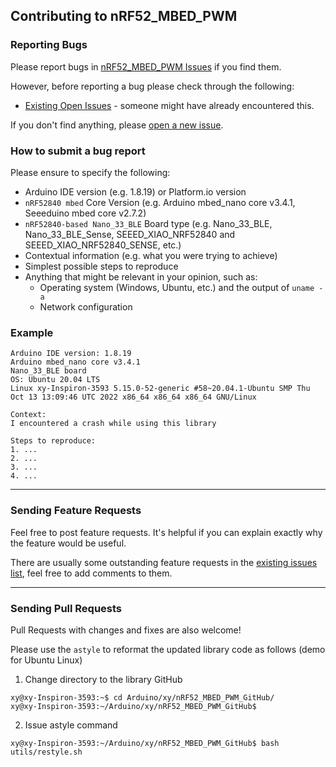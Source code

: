 ## Contributing to nRF52_MBED_PWM

### Reporting Bugs

Please report bugs in [nRF52_MBED_PWM Issues](https://github.com/khoih-prog/nRF52_MBED_PWM/issues) if you find them.

However, before reporting a bug please check through the following:

* [Existing Open Issues](https://github.com/khoih-prog/nRF52_MBED_PWM/issues) - someone might have already encountered this.

If you don't find anything, please [open a new issue](https://github.com/khoih-prog/nRF52_MBED_PWM/issues/new).

### How to submit a bug report

Please ensure to specify the following:

* Arduino IDE version (e.g. 1.8.19) or Platform.io version
* `nRF52840 mbed` Core Version (e.g. Arduino mbed_nano core v3.4.1, Seeeduino mbed core v2.7.2)
* `nRF52840-based Nano_33_BLE` Board type (e.g. Nano_33_BLE, Nano_33_BLE_Sense, SEEED_XIAO_NRF52840 and SEEED_XIAO_NRF52840_SENSE, etc.)
* Contextual information (e.g. what you were trying to achieve)
* Simplest possible steps to reproduce
* Anything that might be relevant in your opinion, such as:
  * Operating system (Windows, Ubuntu, etc.) and the output of `uname -a`
  * Network configuration


### Example

```
Arduino IDE version: 1.8.19
Arduino mbed_nano core v3.4.1
Nano_33_BLE board
OS: Ubuntu 20.04 LTS
Linux xy-Inspiron-3593 5.15.0-52-generic #58~20.04.1-Ubuntu SMP Thu Oct 13 13:09:46 UTC 2022 x86_64 x86_64 x86_64 GNU/Linux

Context:
I encountered a crash while using this library

Steps to reproduce:
1. ...
2. ...
3. ...
4. ...
```

---

### Sending Feature Requests

Feel free to post feature requests. It's helpful if you can explain exactly why the feature would be useful.

There are usually some outstanding feature requests in the [existing issues list](https://github.com/khoih-prog/nRF52_MBED_PWM/issues?q=is%3Aopen+is%3Aissue+label%3Aenhancement), feel free to add comments to them.

---

### Sending Pull Requests

Pull Requests with changes and fixes are also welcome!

Please use the `astyle` to reformat the updated library code as follows (demo for Ubuntu Linux)

1. Change directory to the library GitHub

```
xy@xy-Inspiron-3593:~$ cd Arduino/xy/nRF52_MBED_PWM_GitHub/
xy@xy-Inspiron-3593:~/Arduino/xy/nRF52_MBED_PWM_GitHub$
```

2. Issue astyle command

```
xy@xy-Inspiron-3593:~/Arduino/xy/nRF52_MBED_PWM_GitHub$ bash utils/restyle.sh
```


